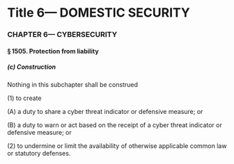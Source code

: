 
# Title 6— DOMESTIC SECURITY
### CHAPTER 6— CYBERSECURITY
#### § 1505. Protection from liability
##### (c) Construction

Nothing in this subchapter shall be construed

(1) to create

(A) a duty to share a cyber threat indicator or defensive measure; or

(B) a duty to warn or act based on the receipt of a cyber threat indicator or defensive measure; or

(2) to undermine or limit the availability of otherwise applicable common law or statutory defenses.
